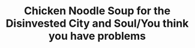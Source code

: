 ---
pid: pt166
title: Chicken Noodle Soup for the Disinvested City and Soul/You think you have problems
location_transcription: Penn Treaty Park/ Penn's Landing
coordinates: "[-75.128962315067, 39.966224563043]"
zipcode: '19125'
gen_neighborhood: River Wards
neighborhood: Fishtown,Kensington
outside_phl: 
age: '26'
age_range: 20-29
instagram: 
image_file_name: pt_166.jpg
proposal_transcription: Campbell soup can but it's that forgotten city across the
  bridge.
topic: Environment,History
topic_summary: 0, 0
type: Sculpture Statue
keywords_other: 
credit: L.P.
image_labels: A Campbell's Chicken Noodle Soup can with Camden written on it instead.
twitter: 
facebook: 
permalink: "/monuments/pt166/"
layout: item-page
---